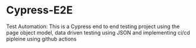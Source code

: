 # Cypress-E2E
Test Automation:
This is a Cypress end to end testing project using the page object model, data driven testing using JSON and implementing ci/cd pipleine using github actions
